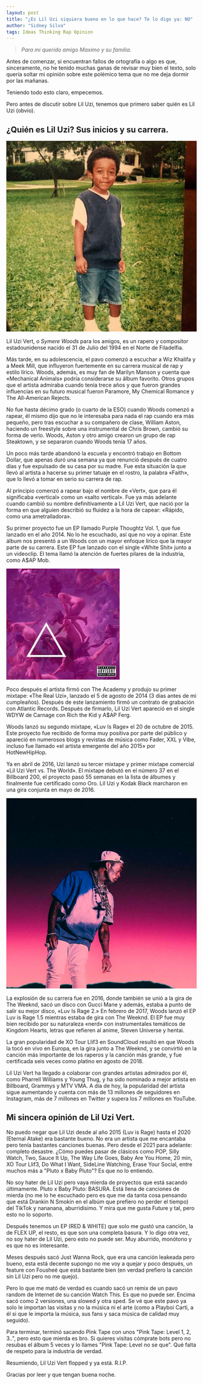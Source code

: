 ```yaml
---
layout: post
title: "¿Es Lil Uzi siquiera bueno en lo que hace? Te lo digo ya: NO"
author: "Sidney Silva"
tags: Ideas Thinking Rap Opinion
---
```


> *Para mi querido amigo Maximo y su familia*.

Antes de comenzar, si encuentran fallos de ortografía o algo es que, sinceramente, no he tenido muchas ganas de revisar muy bien el texto, solo quería soltar mi opinión sobre este polémico tema que no me deja dormir por las mañanas.

Teniendo todo esto claro, empecemos.

Pero antes de discutir sobre Lil Uzi, tenemos que primero saber quién es Lil Uzi (obvio).

## ¿Quién es Lil Uzi? Sus inicios y su carrera.

![Baby Lil Uzi](./../images/babyuzi.png)

Lil Uzi Vert, o *Symere Woods* para los amigos, es un rapero y compositor estadounidense nacido el 31 de Julio del 1994 en el Norte de Filadelfia.

Más tarde, en su adolescencia, el pavo comenzó a escuchar a Wiz Khalifa y a Meek Mill, que influyeron fuertemente en su carrera musical de rap y estilo lírico. Woods, además, es muy fan de Marilyn Manson y cuenta que «Mechanical Animals» podría considerarse su álbum favorito. Otros grupos que el artista admiraba cuando tenía trece años y que fueron grandes influencias en su futuro musical fueron Paramore, My Chemical Romance y The All-American Rejects.

No fue hasta décimo grado (o cuarto de la ESO) cuando Woods comenzó a rapear, él mismo dijo que no le interesaba para nada el rap cuando era más pequeño, pero tras escuchar a su compañero de clase, William Aston, haciendo un freestyle sobre una instrumental de Chris Brown, cambió su forma de verlo. Woods, Aston y otro amigo crearon un grupo de rap Steaktown, y se separaron cuando Woods tenía 17 años.

Un poco más tarde abandonó la escuela y encontró trabajo en Bottom Dollar, que  apenas duró una semana ya que renunció después de cuatro días y fue expulsado de su casa por su madre. Fue esta situación la que llevó al artista a hacerse su primer tatuaje en el rostro, la palabra «Faith», que lo llevó a tomar en serio su carrera de rap.

Al principio comenzó a rapear bajo el nombre de «Vert», que para él significaba «vertical» como un «salto vertical». Fue ya más adelante cuando cambió su nombre definitivamente a Lil Uzi Vert, que nació por la forma en que alguien describió su fluidez a la hora de capear: «Rápido, como una ametralladora».

Su primer proyecto fue un EP llamado Purple Thoughtz Vol. 1, que fue lanzado en el año 2014. No lo he escuchado, así que no voy a opinar. Este álbum nos presentó a un Woods con un mayor enfoque lírico que la mayor parte de su carrera. Este EP fue lanzado con el single «White Shit» junto a un videoclip. El tema llamó la atención de fuertes pilares de la industria, como A$AP Mob.

![Purple Thoughtz Vol. 1 Album Cover](./../images/uzialbum.png)

Poco después el artista firmó con The Academy y produjo su primer mixtape: «The Real Uzi», lanzado el 5 de agosto de 2014 (3 dias antes de mi cumpleaños). Después de este lanzamiento firmó un contrato de grabación con Atlantic Records. Después de firmarlo, Lil Uzi Vert apareció en el single WDYW de Carnage con Rich the Kid y A$AP Ferg.

Woods lanzó su segundo mixtape, «Luv Is Rage» el 20 de octubre de 2015. Este proyecto fue recibido de forma muy positiva por parte del público y apareció en numerosos blogs y revistas de música como Fader, XXL y Vibe, incluso fue llamado «el artista emergente del año 2015» por HotNewHipHop.

Ya en abril de 2016, Uzi lanzó su tercer mixtape y primer mixtape comercial «Lil Uzi Vert vs. The World». El mixtape debutó en el número 37 en el Billboard 200, el proyecto pasó 55 semanas en la lista de álbumes y finalmente fue certificado como Oro. Lil Uzi y Kodak Black marcharon en una gira conjunta en mayo de 2016.

![Lil Uzi on Space](./../images/uzisexy.png)

La explosión de su carrera fue en 2016, donde también se unió a la gira de The Weeknd, sacó un disco con Gucci Mane y además, estaba a punto de salir su mejor disco, «Luv Is Rage 2.» En febrero de 2017, Woods lanzó el EP Luv is Rage 1.5 mientras estaba de gira con The Weeknd. El EP fue muy bien recibido por su naturaleza «nerd» con instrumentales temáticos de Kingdom Hearts, letras que refieren al anime, Steven Universe y hentai.

La gran popularidad de XO Tour Llif3 en SoundCloud resultó en que Woods la tocó en vivo en Europa, en la gira junto a The Weeknd, y se convirtió en la canción más importante de los raperos y la canción más grande, y fue certificada seis veces como platino en agosto de 2018.

Lil Uzi Vert ha llegado a colaborar con grandes artistas admirados por él, como Pharrell Williams y Young Thug, y ha sido nominado a mejor artista en Billboard, Grammys y MTV VMA. A día de hoy, la popularidad del artista sigue aumentando y cuenta con más de 13 millones de seguidores en Instagram, más de 7 millones en Twitter y supera los 7 millones en YouTube.

## Mi sincera opinión de Lil Uzi Vert.

No puedo negar que Lil Uzi desde al año 2015 (Luv is Rage) hasta el 2020 (Eternal Atake) era bastante bueno. No era un artista que me encantaba pero tenía bastantes canciones buenas. Pero desde el 2021 para adelante: completo desastre. ¿Cómo puedes pasar de clásicos como POP, Silly Watch, Two, Sauce It Up, The Way Life Goes, Baby Are You Home, 20 min, XO Tour Llif3, Do What I Want, SideLine Watching, Erase Your Social, entre muchos más a "Pluto x Baby Pluto"? Es que no lo entiendo.

No soy hater de Lil Uzi pero vaya mierda de proyectos que está sacando últimamente. Pluto x Baby Pluto: BASURA. Está llena de canciones de mierda (no me lo he escuchado pero es que me da tanta cosa pensando que está Drankin N Smokin en el albúm que prefiero no perder el tiempo) del TikTok y nananana, aburridisimo. Y mira que me gusta Future y tal, pero esto no lo soporto.

Después tenemos un EP (RED & WHITE) que solo me gustó una canción, la de FLEX UP, el resto, es que son una completa basura. Y lo digo otra vez, no soy hater de Lil Uzi, pero esto no puede ser. Muy aburrido, monótono y es que no es interesante.

Meses después sacó Just Wanna Rock, que era una canción leakeada pero bueno, esta está decente supongo no me voy a quejar y poco después, un feature con Fousheé que está bastante bien (en verdad prefiero la canción sin Lil Uzi pero no me quejo).

Pero lo que me mató de verdad es cuando sacó un remix de un pavo random de Internet de su canción Watch This. Es que no puede ser. Encima sacó como 2 versiones, una slowed y otra sped. Se vé que este pavo ya solo le importan las visitas y no la música ni el arte (como a Playboi Carti, a él si que le importa la música, sus fans y saca música de calidad muy seguido).

Para terminar, terminó sacando Pink Tape con unos "Pink Tape: Level 1, 2, 3..", pero esto que mierda es bro. Si quieres visitas cómprate bots pero no resubas el álbum 5 veces y lo llames "Pink Tape: Level no se que". Qué falta de respeto para la industria de verdad.

Resumiendo, Lil Uzi Vert flopped y ya está. R.I.P.

Gracias por leer y que tengan buena noche.